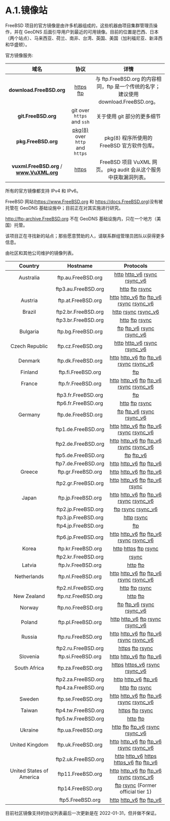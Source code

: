 # A.1.镜像站

FreeBSD 项目的官方镜像是由许多机器组成的，这些机器由项目集群管理员操作，并在 GeoDNS 后面引导用户到最近的可用镜像。目前的位置是巴西、日本（两个站点）、马来西亚、荷兰、南非、台湾、英国、美国（加利福尼亚、新泽西和华盛顿）。

官方镜像服务:

| **域名** | **协议** | **详情** |
| :---:            | :---:         | :---:                |
|**download.FreeBSD.org**|[https](https://download.freebsd.org/) [ftp](ftp://download.freebsd.org/pub/FreeBSD/)|与 ftp.FreeBSD.org 的内容相同，ftp 是一个传统的名字；建议使用 download.FreeBSD.org。|
| **git.FreeBSD.org** | git over `https` and `ssh`|关于使用 git 部分的更多细节|
| **pkg.FreeBSD.org** | [pkg(8)](https://www.freebsd.org/cgi/man.cgi?query=pkg&sektion=8&format=html) over `http` and `https` | pkg(8) 程序所使用的 FreeBSD 官方软件包库。|
|**vuxml.FreeBSD.org** / **www.VuXML.org**|[https](https://www.vuxml.org/)|FreeBSD 项目 VuXML 网页。 pkg audit 会从这个服务中获取漏洞列表。|

所有的官方镜像都支持 IPv4 和 IPv6。

FreeBSD 网站(<https://www.FreeBSD.org> 和 <https://docs.FreeBSD.org>)没有被托管在 GeoDNS 基础设施中；目前正在对其实施进行研究。

http://ftp-archive.FreeBSD.org 不在 GeoDNS 基础设施内，只在一个地方（美国）托管。

该项目正在寻找新的站点；那些愿意赞助的人，请联系群组管理员团队以获得更多信息。

由社区和其他公司维护的镜像列表。

|**Country**|**Hostname**|**Protocols**|
|:---:|:---:|:---:|
|Australia |ftp.au.FreeBSD.org|[http](http://ftp.au.freebsd.org/pub/FreeBSD) [http_v6](http://ftp.au.freebsd.org/pub/FreeBSD) [rsync](rsync://ftp.au.FreeBSD.org) [rsync_v6](rsync://ftp.au.FreeBSD.org)|
| |ftp3.au.FreeBSD.org|[http](http://ftp3.au.freebsd.org/pub/FreeBSD) [ftp](ftp://ftp3.au.freebsd.org/pub/FreeBSD) [rsync](rsync://ftp3.au.FreeBSD.org)|
| Austria | ftp.at.FreeBSD.org  | [http](http://ftp.at.freebsd.org/pub/FreeBSD/) [http_v6](http://ftp.at.freebsd.org/pub/FreeBSD/) [ftp](ftp://ftp.at.freebsd.org/pub/FreeBSD/) [ftp_v6](ftp://ftp.at.freebsd.org/pub/FreeBSD/) [rsync](rsync://ftp.at.FreeBSD.org/pub/FreeBSD/) [rsync_v6](rsync://ftp.at.FreeBSD.org/pub/FreeBSD/) |
| Brazil  | ftp2.br.FreeBSD.org | [http](http://ftp2.br.freebsd.org/FreeBSD) [rsync](rsync://ftp2.br.FreeBSD.org) [rsync_v6](rsync://ftp2.br.FreeBSD.org) |
|          | ftp3.br.FreeBSD.org | [http](http://ftp3.br.freebsd.org/pub/FreeBSD) [ftp](ftp://ftp3.br.freebsd.org/pub/FreeBSD) [rsync](rsync://ftp3.br.FreeBSD.org) |
| Bulgaria | ftp.bg.FreeBSD.org  | [ftp](ftp://ftp.bg.freebsd.org/pub/FreeBSD) [ftp_v6](ftp://ftp.bg.freebsd.org/pub/FreeBSD) [rsync](rsync://ftp.bg.FreeBSD.org) [rsync_v6](rsync://ftp.bg.FreeBSD.org) |
| Czech Republic | ftp.cz.FreeBSD.org | [http](http://ftp.cz.freebsd.org/pub/FreeBSD) [http_v6](http://ftp.cz.freebsd.org/pub/FreeBSD) [rsync](rsync://ftp.cz.FreeBSD.org) [rsync_v6](rsync://ftp.cz.FreeBSD.org) |
| Denmark        | ftp.dk.FreeBSD.org | [http](http://ftp.dk.freebsd.org/FreeBSD/) [http_v6](http://ftp.dk.freebsd.org/FreeBSD/) [ftp](ftp://ftp.dk.freebsd.org/FreeBSD/) [ftp_v6](ftp://ftp.dk.freebsd.org/FreeBSD/) [rsync](rsync://ftp.dk.FreeBSD.org/FreeBSD/) [rsync_v6](rsync://ftp.dk.FreeBSD.org/FreeBSD/) |
| Finland | ftp.fi.FreeBSD.org | [ftp](ftp://ftp.fi.freebsd.org/pub/FreeBSD)                  |
| France  | ftp.fr.FreeBSD.org | [http](http://ftp.fr.freebsd.org/pub/FreeBSD) [http_v6](http://ftp.fr.freebsd.org/pub/FreeBSD) [ftp](ftp://ftp.fr.freebsd.org/pub/FreeBSD) [ftp_v6](ftp://ftp.fr.freebsd.org/pub/FreeBSD) [rsync](rsync://ftp.fr.FreeBSD.org) [rsync_v6](rsync://ftp.fr.FreeBSD.org) |
| |ftp3.fr.FreeBSD.org|[ftp](ftp://ftp3.fr.freebsd.org/pub/FreeBSD)|
| |ftp6.fr.FreeBSD.org|[http](http://ftp6.fr.freebsd.org/pub/FreeBSD) [ftp](ftp://ftp6.fr.freebsd.org/pub/FreeBSD) [rsync](rsync://ftp6.fr.FreeBSD.org)|
| Germany | ftp.de.FreeBSD.org  | [ftp](ftp://ftp.de.freebsd.org/pub/FreeBSD) [ftp_v6](ftp://ftp.de.freebsd.org/pub/FreeBSD) [rsync](rsync://ftp.de.FreeBSD.org) [rsync_v6](rsync://ftp.de.FreeBSD.org) |
|         | ftp1.de.FreeBSD.org | [http](http://ftp1.de.freebsd.org/pub/FreeBSD) [http_v6](http://ftp1.de.freebsd.org/pub/FreeBSD) [ftp](ftp://ftp1.de.freebsd.org/pub/FreeBSD) [ftp_v6](ftp://ftp1.de.freebsd.org/pub/FreeBSD) [rsync](rsync://ftp1.de.FreeBSD.org) [rsync_v6](rsync://ftp1.de.FreeBSD.org) |
||ftp2.de.FreeBSD.org|[http](http://ftp2.de.freebsd.org/pub/FreeBSD) [http_v6](http://ftp2.de.freebsd.org/pub/FreeBSD) [ftp](ftp://ftp2.de.freebsd.org/pub/FreeBSD) [ftp_v6](ftp://ftp2.de.freebsd.org/pub/FreeBSD) [rsync](rsync://ftp2.de.FreeBSD.org) [rsync_v6](rsync://ftp2.de.FreeBSD.org)|
|      | ftp5.de.FreeBSD.org | [ftp](ftp://ftp5.de.freebsd.org/pub/FreeBSD) [ftp_v6](ftp://ftp5.de.freebsd.org/pub/FreeBSD) |
|      | ftp7.de.FreeBSD.org | [http](http://ftp7.de.freebsd.org/pub/FreeBSD) [http_v6](http://ftp7.de.freebsd.org/pub/FreeBSD) [ftp](ftp://ftp7.de.freebsd.org/pub/FreeBSD) [ftp_v6](ftp://ftp7.de.freebsd.org/pub/FreeBSD) |
| Greece | ftp.gr.FreeBSD.org  | [http](http://ftp.gr.freebsd.org/pub/FreeBSD) [http_v6](http://ftp.gr.freebsd.org/pub/FreeBSD) [ftp](ftp://ftp.gr.freebsd.org/pub/FreeBSD) [ftp_v6](ftp://ftp.gr.freebsd.org/pub/FreeBSD) |
|        | ftp2.gr.FreeBSD.org | [http](http://ftp2.gr.freebsd.org/pub/FreeBSD) [http_v6](http://ftp2.gr.freebsd.org/pub/FreeBSD) [ftp](ftp://ftp2.gr.freebsd.org/pub/FreeBSD) [ftp_v6](ftp://ftp2.gr.freebsd.org/pub/FreeBSD) [rsync](rsync://ftp2.gr.FreeBSD.org) |
|Japan|ftp.jp.FreeBSD.org|[http](http://ftp.jp.freebsd.org/pub/FreeBSD) [http_v6](http://ftp.jp.freebsd.org/pub/FreeBSD) [ftp](ftp://ftp.jp.freebsd.org/pub/FreeBSD) [ftp_v6](ftp://ftp.jp.freebsd.org/pub/FreeBSD) [rsync](rsync://ftp.jp.FreeBSD.org) [rsync_v6](rsync://ftp.jp.FreeBSD.org)|
| |ftp2.jp.FreeBSD.org|[ftp](ftp://ftp2.jp.freebsd.org/pub/FreeBSD) [rsync](rsync://ftp2.jp.FreeBSD.org) [rsync_v6](rsync://ftp2.jp.FreeBSD.org)|
| |ftp3.jp.FreeBSD.org|[http](http://ftp3.jp.freebsd.org/pub/FreeBSD) [rsync](rsync://ftp3.jp.FreeBSD.org)|
| |ftp4.jp.FreeBSD.org|[ftp](ftp://ftp4.jp.freebsd.org/pub/FreeBSD)|
| |ftp6.jp.FreeBSD.org|[http](http://ftp6.jp.freebsd.org/pub/FreeBSD) [http_v6](http://ftp6.jp.freebsd.org/pub/FreeBSD) [ftp](ftp://ftp6.jp.freebsd.org/pub/FreeBSD) [ftp_v6](ftp://ftp6.jp.freebsd.org/pub/FreeBSD) [rsync](rsync://ftp6.jp.FreeBSD.org) [rsync_v6](rsync://ftp6.jp.FreeBSD.org)|
|Korea|ftp.kr.FreeBSD.org|[http](http://ftp.kr.freebsd.org/pub/FreeBSD) [https](https://ftp.kr.freebsd.org/pub/FreeBSD) [ftp](ftp://ftp.kr.freebsd.org/pub/FreeBSD) [rsync](rsync://ftp.kr.FreeBSD.org)|
| |ftp2.kr.FreeBSD.org|[rsync](rsync://ftp2.kr.FreeBSD.org)|
|Latvia|ftp.lv.FreeBSD.org|[ http](http://ftp.lv.freebsd.org/pub/Freebsd) [ftp](ftp://ftp.lv.freebsd.org/pub/freebsd)|
|Netherlands|ftp.nl.FreeBSD.org|[http](http://ftp.nl.freebsd.org/pub/FreeBSD) [http_v6](http://ftp.nl.freebsd.org/pub/FreeBSD) [ftp](ftp://ftp.nl.freebsd.org/pub/FreeBSD) [ftp_v6](ftp://ftp.nl.freebsd.org/pub/FreeBSD) [rsync](rsync://ftp.nl.FreeBSD.org) [rsync_v6](rsync://ftp.nl.FreeBSD.org)|
| |ftp2.nl.FreeBSD.org|[http](http://ftp2.nl.freebsd.org/pub/FreeBSD) [ftp](ftp://ftp2.nl.freebsd.org/pub/FreeBSD) [rsync](rsync://ftp2.nl.FreeBSD.org)|
|New Zealand|ftp.nz.FreeBSD.org|[http](http://ftp.nz.freebsd.org/pub/FreeBSD) [ftp](ftp://ftp.nz.freebsd.org/pub/FreeBSD)|
|Norway|ftp.no.FreeBSD.org|[ftp](ftp://ftp.no.freebsd.org/pub/FreeBSD) [ftp_v6](ftp://ftp.no.freebsd.org/pub/FreeBSD) [rsync](rsync://ftp.no.FreeBSD.org) [rsync_v6](rsync://ftp.no.FreeBSD.org)|
| Poland | ftp.pl.FreeBSD.org | [http](http://ftp.pl.freebsd.org/pub/FreeBSD) [http_v6](http://ftp.pl.freebsd.org/pub/FreeBSD) [ftp](ftp://ftp.pl.freebsd.org/pub/FreeBSD) [rsync](rsync://ftp.pl.FreeBSD.org) [rsync_v6](rsync://ftp.pl.FreeBSD.org) |
| Russia | ftp.ru.FreeBSD.org | [http](http://ftp.ru.freebsd.org/pub/FreeBSD) [http_v6](http://ftp.ru.freebsd.org/pub/FreeBSD) [ftp](ftp://ftp.ru.freebsd.org/pub/FreeBSD) [ftp_v6](ftp://ftp.ru.freebsd.org/pub/FreeBSD) [rsync](rsync://ftp.ru.FreeBSD.org) [rsync_v6](rsync://ftp.ru.FreeBSD.org) |
|          | ftp2.ru.FreeBSD.org | [https](https://ftp2.ru.freebsd.org/pub/FreeBSD) [ftp](ftp://ftp2.ru.freebsd.org/pub/FreeBSD) [rsync](rsync://ftp2.ru.FreeBSD.org) |
| Slovenia | ftp.si.FreeBSD.org  | [http](http://ftp.si.freebsd.org/pub/FreeBSD) [http_v6](http://ftp.si.freebsd.org/pub/FreeBSD) [ftp](ftp://ftp.si.freebsd.org/pub/FreeBSD) [ftp_v6](ftp://ftp.si.freebsd.org/pub/FreeBSD) |
| South Africa | ftp.za.FreeBSD.org  | [https](https://ftp.za.freebsd.org/pub/FreeBSD) [https_v6](https://ftp.za.freebsd.org/pub/FreeBSD) [rsync](rsync://ftp.za.FreeBSD.org) [rsync_v6](rsync://ftp.za.FreeBSD.org) |
|              | ftp2.za.FreeBSD.org | [http](http://ftp2.za.freebsd.org/pub/FreeBSD) [http_v6](http://ftp2.za.freebsd.org/pub/FreeBSD) [ftp_v6](ftp://ftp2.za.freebsd.org/pub/FreeBSD) |
| |ftp4.za.FreeBSD.org|[http](http://ftp4.za.freebsd.org/pub/FreeBSD) [ftp](ftp://ftp4.za.freebsd.org/pub/FreeBSD) [rsync](rsync://ftp4.za.FreeBSD.org)|
|Sweden|ftp.se.FreeBSD.org|[http](http://ftp.se.freebsd.org/pub/FreeBSD) [http_v6](http://ftp.se.freebsd.org/pub/FreeBSD) [ftp](ftp://ftp.se.freebsd.org/pub/FreeBSD) [ftp_v6](ftp://ftp.se.freebsd.org/pub/FreeBSD) [rsync](rsync://ftp.se.FreeBSD.org) [rsync_v6](rsync://ftp.se.FreeBSD.org)|
|Taiwan|ftp4.tw.FreeBSD.org|[https](https://ftp4.tw.freebsd.org/pub/FreeBSD) [ftp](ftp://ftp4.tw.freebsd.org/pub/FreeBSD) [rsync](rsync://ftp4.tw.FreeBSD.org)|
||ftp5.tw.FreeBSD.org|[http](http://ftp5.tw.freebsd.org/pub/FreeBSD) [ftp](ftp://ftp5.tw.freebsd.org/pub/FreeBSD)|
|Ukraine|ftp.ua.FreeBSD.org|[http](http://ftp.ua.freebsd.org/pub/FreeBSD) [ftp](ftp://ftp.ua.freebsd.org/pub/FreeBSD) [ftp_v6](ftp://ftp.ua.freebsd.org/pub/FreeBSD) [rsync](rsync://ftp.ua.FreeBSD.org) [rsync_v6](rsync://ftp.ua.FreeBSD.org)|
|United Kingdom|ftp.uk.FreeBSD.org|[http](http://ftp.uk.freebsd.org/pub/FreeBSD) [http_v6](http://ftp.uk.freebsd.org/pub/FreeBSD) [ftp](ftp://ftp.uk.freebsd.org/pub/FreeBSD) [ftp_v6](ftp://ftp.uk.freebsd.org/pub/FreeBSD) [rsync](rsync://ftp.uk.FreeBSD.org) [rsync_v6](rsync://ftp.uk.FreeBSD.org)|
||ftp2.uk.FreeBSD.org|[http](http://ftp2.uk.freebsd.org/pub/FreeBSD) [http_v6](http://ftp2.uk.freebsd.org/pub/FreeBSD) [https](https://ftp2.uk.freebsd.org/pub/FreeBSD) [https_v6](https://ftp2.uk.freebsd.org/pub/FreeBSD) [ftp](ftp://ftp2.uk.freebsd.org/pub/FreeBSD) [ftp_v6](ftp://ftp2.uk.freebsd.org/pub/FreeBSD)|
|United States of America|ftp11.FreeBSD.org|[http](http://ftp11.freebsd.org/pub/FreeBSD) [http_v6](http://ftp11.freebsd.org/pub/FreeBSD) [ftp](ftp://ftp11.freebsd.org/pub/FreeBSD) [ftp_v6](ftp://ftp11.freebsd.org/pub/FreeBSD) [rsync](rsync://ftp11.FreeBSD.org) [rsync_v6](rsync://ftp11.FreeBSD.org)|
||ftp14.FreeBSD.org|[ftp](ftp://ftp14.freebsd.org/pub/FreeBSD) [rsync](rsync://ftp14.FreeBSD.org) (Former official tier 1)|
||ftp5.FreeBSD.org|[http](http://ftp5.freebsd.org/pub/FreeBSD) [http_v6](http://ftp5.freebsd.org/pub/FreeBSD) [ftp](ftp://ftp5.freebsd.org/pub/FreeBSD) [ftp_v6](ftp://ftp5.freebsd.org/pub/FreeBSD)|

目前社区镜像支持的协议列表最后一次更新是在 2022-01-31，但并做不保证。
